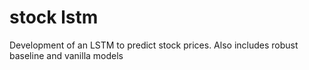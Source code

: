 # stock lstm
Development of an LSTM to predict stock prices. Also includes robust baseline and vanilla models
